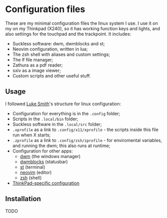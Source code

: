 # Configuration files
These are my minimal configuration files the linux system I use.
I use it on my on my Thinkpad (X240), so it has working function keys and lights, and also settings for the touchpad and the trackpoint. It includes:

* Suckless software: dwm, dwmblocks and st;
* Neovim configuration, written in lua;
* The zsh shell with aliases and custom settings;
* The lf file manager;
* Zathura as a pdf reader;
* sxiv as a image viewer;
* Custom scripts and other useful stuff.

## Usage
I followed [Luke Smith](https://github.com/LukeSmithxyz/voidrice)'s structure for linux configuration:
* Configuration for everything is in the `.config` folder;
* Scripts in the `.local/bin` folder;
* Suckless software in the `.local/src` folder;
* `.xprofile` as a link to `.config/x11/xprofile` - the scripts inside this file run when X starts;
* `.zprofile` as a link to `.config/zsh/zprofile` - for enviromental variables, and running the dwm; this also runs at runtime;
* Configuration for other apps:
  * [dwm](./.local/src/dwm) (the windows manager)
  * [dwmblocks](./.local/src/dwm/) (statusbar)
  * [st](./.local/src/dwmblocks/) (terminal)
  * [neovim](./.config/nvim/) (editor)
  * [zsh](./.config/zsh/) (shell)
* [ThinkPad-specific configuration](thinkpad-specific.md)

## Installation
TODO
